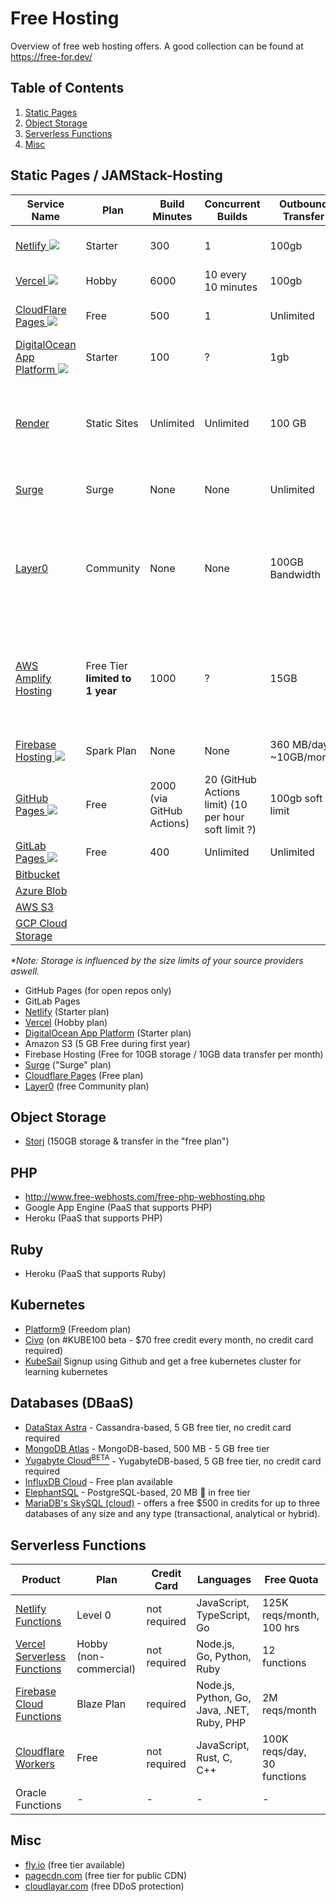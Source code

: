 # Free Hosting

Overview of free web hosting offers. A good collection can be found at https://free-for.dev/

## Table of Contents  
1. [Static Pages](#static-hages)
1. [Object Storage](#object-storage)
1. [Serverless Functions](#serverless-functions)
1. [Misc](#misc)

## Static Pages / JAMStack-Hosting

|Service Name|Plan|Build Minutes|Concurrent Builds|Outbound Transfer|Storage*|Source Provider/Deployment|Number of Sites|Next pricing step/Month|Website|
|---|---|---|---|---|---|---|---|---|---|
|[Netlify ![](https://pbs.twimg.com/profile_images/1021779975551111168/KRIHeH2H_400x400.jpg)](https://www.netlify.com/)|Starter|300|1|100gb|Unlimited (?)|GitHub, GitLab, Bitbucket, CLI|Unlimited|19$, Pro, 3 concurrent builds, 1K build minutes||
|[Vercel ![](https://pbs.twimg.com/profile_images/1252531684353998848/6R0-p1Vf_400x400.jpg)](https://vercel.com/)|Hobby|6000|10 every 10 minutes|100gb|Unlimited (?)|GitHub, GitLab, Bitbucket and CLI|Unlimited|20$, Pro plan||
|[CloudFlare Pages ![](https://pages.cloudflare.com/resources/logo/logo.svg)](https://pages.cloudflare.com)|Free|500|1|Unlimited|Unlimited|GitHub ?|Unlimited|20$, 5 concurrent builds, 5K Build minutes||
|[DigitalOcean App Platform ![](https://pbs.twimg.com/profile_images/1410636343944880136/w8dxKEmg_400x400.jpg)](https://www.digitalocean.com/products/app-platform/)|Starter|100|?|1gb|?|GitHub, GitLab|3|5$, 400 build minutes, 40gb outbound transfer||
|[Render](https://render.com/)|Static Sites|Unlimited|Unlimited|100 GB|Unlimited|GitHub, GitLab|Unlimited|100 GB/month bandwidth included at no cost. Additional bandwidth just $0.10/GB per month.||
|[Surge](https://surge.sh)|Surge|None|None|Unlimited|Unlimited|CLI, CI/CD|1|Surge Professional at 30$ with unlimited projects||
|[Layer0](https://www.layer0.co/)|Community|None|None|100GB Bandwidth|unlimited?|Github, CLI|1 custom domain|3 Custom Domain, 250GB Bandwidth, 5 Environments, 31 Edge Locations, 99.95% Uptime SLA, Real-Time RUM Analytics||
|[AWS Amplify Hosting](https://aws.amazon.com/amplify/hosting/)|Free Tier **limited to 1 year**|1000|?|15GB|5GB|?|?|Pay as you go: Build & Deploy $0.01 per build minute, Hosting $0.023 per GB stored /month, $0.15 per GB served||
|[Firebase Hosting ![](https://www.gstatic.com/devrel-devsite/prod/vf0396724755d04dbab75050e6812ced8fb2ab11d424163deba5826536b4b1964/firebase/images/lockup.png)](https://firebase.google.com/docs/hosting)|Spark Plan|None|None|360 MB/day / ~10GB/month|10GB|CLI, CI/CD|Limited ~10|$0.026/GB storage, $0.15/GB outbound transfer||
|[GitHub Pages ![](https://github.githubassets.com/images/modules/logos_page/GitHub-Mark.png)](https://pages.github.com/)|Free|2000 (via GitHub Actions)|20 (GitHub Actions limit) (10 per hour soft limit ?)|100gb soft limit|1gb|GitHub|Unlimited (for public repositories only)|$4, GitHub Pro plan||
|[GitLab Pages ![](https://driftt.imgix.net/https%3A%2F%2Fdriftt.imgix.net%2Fhttps%253A%252F%252Fs3.amazonaws.com%252Fcustomer-api-avatars-prod%252F85489%252F307fa4f7f37831684fe3e3ee33ab97d3r2wbh3tdbf3w%3Ffit%3Dmax%26fm%3Dpng%26h%3D200%26w%3D200%26s%3D0b63e6b7b7c404889b1225e385b58178?fit=max&fm=png&h=200&w=200&s=b81290fd6e2958430bf4456d4dcafb58)](https://docs.gitlab.com/ee/user/project/pages/)|Free|400|Unlimited|Unlimited|10gb|GitLab|Unlimited|19$, Premium, 10K build minutes||
|[Bitbucket](https://support.atlassian.com/bitbucket-cloud/docs/publishing-a-website-on-bitbucket-cloud/)||||||||||
|[Azure Blob](https://azure.microsoft.com/en-us/services/storage/blobs/)||||||||||
|[AWS S3](https://aws.amazon.com/s3/)||||||||||
|[GCP Cloud Storage](https://cloud.google.com/storage)||||||||||

*\*Note: Storage is influenced by the size limits of your source providers aswell.*

- GitHub Pages (for open repos only)
- GitLab Pages
- [Netlify](https://www.netlify.com/) (Starter plan)
- [Vercel](https://vercel.com/) (Hobby plan)
- [DigitalOcean App Platform](https://www.digitalocean.com/products/app-platform/) (Starter plan)
- Amazon S3 (5 GB Free during first year)
- Firebase Hosting (Free for 10GB storage / 10GB data transfer per month)
- [Surge](https://surge.sh/) ("Surge" plan)
- [Cloudflare Pages](https://pages.cloudflare.com/) (Free plan)
- [Layer0](https://www.layer0.co/) (free Community plan)

## Object Storage
- [Storj](https://www.storj.io/) (150GB storage & transfer in the "free plan")

## PHP

- http://www.free-webhosts.com/free-php-webhosting.php
- Google App Engine (PaaS that supports PHP)
- Heroku (PaaS that supports PHP)

## Ruby

- Heroku (PaaS that supports Ruby)

## Kubernetes

- [Platform9](https://platform9.com/) (Freedom plan)
- [Civo](https://www.civo.com) (on #KUBE100 beta - $70 free credit every month, no credit card required)
- [KubeSail](https://kubesail.com/deployments) Signup using Github and get a free kubernetes cluster for learning kubernetes

## Databases (DBaaS)

- [DataStax Astra](https://astra.datastax.com/) - Cassandra-based, 5 GB free tier, no credit card required
- [MongoDB Atlas](https://cloud.mongodb.com/) - MongoDB-based, 500 MB - 5 GB free tier
- [Yugabyte Cloud<sup>BETA</sup>](https://cloud.yugabyte.com/) - YugabyteDB-based, 5 GB free tier, no credit card required
- [InfluxDB Cloud](https://cloud2.influxdata.com/) - Free plan available
- [ElephantSQL](https://www.elephantsql.com/) - PostgreSQL-based, 20 MB 🙂 in free tier
- [MariaDB's SkySQL (cloud)](https://mariadb.com/products/skysql/get-started/) - offers a free $500 in credits for up to three databases of any size and any type (transactional, analytical or hybrid).

## Serverless Functions

| Product | Plan | Credit Card | Languages | Free Quota |
| --- | --- | --- |  --- | --- |
| [Netlify Functions](https://www.netlify.com/products/functions/) | Level 0 | not required | JavaScript, TypeScript, Go | 125K reqs/month, 100 hrs |
| [Vercel Serverless Functions](https://vercel.com/docs/serverless-functions/introduction) | Hobby (non-commercial) | not required | Node.js, Go, Python, Ruby | 12 functions |
| [Firebase Cloud Functions](https://firebase.google.com/products/functions) | Blaze Plan | required | Node.js, Python, Go, Java, .NET, Ruby, PHP | 2M reqs/month |
| [Cloudflare Workers](https://workers.cloudflare.com/) | Free | not required | JavaScript, Rust, C, C++ | 100K reqs/day, 30 functions |
| Oracle Functions | - | - | - | - |

## Misc
- [fly.io](https://fly.io/) (free tier available)
- [pagecdn.com](https://pagecdn.com/) (free tier for public CDN)
- [cloudlayar.com](https://cloudlayar.com/) (free DDoS protection)

